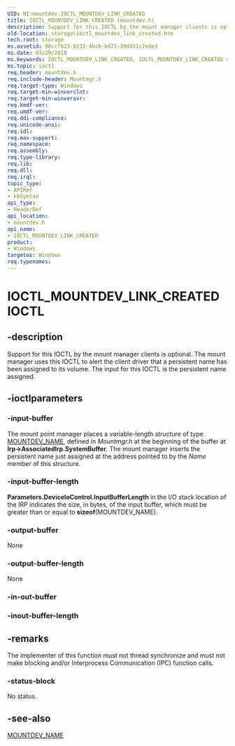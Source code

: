 ```yaml
---
UID: NI:mountdev.IOCTL_MOUNTDEV_LINK_CREATED
title: IOCTL_MOUNTDEV_LINK_CREATED (mountdev.h)
description: Support for this IOCTL by the mount manager clients is optional. The mount manager uses this IOCTL to alert the client driver that a persistent name has been assigned to its volume. The input for this IOCTL is the persistent name assigned.
old-location: storage\ioctl_mountdev_link_created.htm
tech.root: storage
ms.assetid: 98ccf623-8232-4bcb-bd72-39dd31c7ede3
ms.date: 03/29/2018
ms.keywords: IOCTL_MOUNTDEV_LINK_CREATED, IOCTL_MOUNTDEV_LINK_CREATED control, IOCTL_MOUNTDEV_LINK_CREATED control code [Storage Devices], k307_b93a8e67-8e02-4d7d-aac2-a11f3d4297c2.xml, mountdev/IOCTL_MOUNTDEV_LINK_CREATED, storage.ioctl_mountdev_link_created
ms.topic: ioctl
req.header: mountdev.h
req.include-header: Mountmgr.h
req.target-type: Windows
req.target-min-winverclnt: 
req.target-min-winversvr: 
req.kmdf-ver: 
req.umdf-ver: 
req.ddi-compliance: 
req.unicode-ansi: 
req.idl: 
req.max-support: 
req.namespace: 
req.assembly: 
req.type-library: 
req.lib: 
req.dll: 
req.irql: 
topic_type:
- APIRef
- kbSyntax
api_type:
- HeaderDef
api_location:
- mountdev.h
api_name:
- IOCTL_MOUNTDEV_LINK_CREATED
product:
- Windows
targetos: Windows
req.typenames: 
---
```


# IOCTL_MOUNTDEV_LINK_CREATED IOCTL

## -description

Support for this IOCTL by the mount manager clients is optional. The mount manager uses this IOCTL to alert the client driver that a persistent name has been assigned to its volume. The input for this IOCTL is the persistent name assigned.

## -ioctlparameters

### -input-buffer

The mount point manager places a variable-length structure of type [MOUNTDEV_NAME](https://docs.microsoft.com/windows-hardware/drivers/ddi/content/mountmgr/ns-mountmgr-_mountdev_name), defined in *Mountmgr.h* at the beginning of the buffer at **Irp-\>AssociatedIrp.SystemBuffer**. The mount manager inserts the persistent name just assigned at the address pointed to by the *Name* member of this structure.

### -input-buffer-length

**Parameters.DeviceIoControl.InputBufferLength** in the I/O stack location of the IRP indicates the size, in bytes, of the input buffer, which must be greater than or equal to **sizeof**(MOUNTDEV_NAME).

### -output-buffer

None

### -output-buffer-length

None

### -in-out-buffer

### -inout-buffer-length

## -remarks

The implementer of this function must not thread synchronize and must not make blocking and/or Interprocess Communication (IPC) function calls.

### -status-block

No status.

## -see-also

[MOUNTDEV_NAME](https://docs.microsoft.com/windows-hardware/drivers/ddi/content/mountmgr/ns-mountmgr-_mountdev_name)
